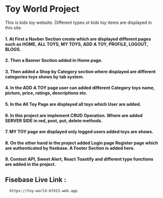 

# Toy World Project

This is kids toy website. Different types ot kids toy items are displayed in this site.  

#### 1. At First a Navber Section create which are displayed different pages such as HOME, ALL TOYS, MY TOYS, ADD A TOY, PROFILE, LOGOUT, BLOGS.
#### 2. Then a Banner Section added in Home page.
#### 3. Then added a Shop by Category section where displayed are different categories toys shows by tab system.
#### 4. In the ADD A TOY page user can added different Category toys name, picture, price, ratings, descriptions etc.
#### 5. In the All Toy Page are displayed all toys which User are added.
#### 6. In this project are implement CRUD Operation. Where are added SERVER SIDE in red, post, put, delete methods.
#### 7. MY TOY page are displayed only logged users added toys are shows.
#### 8. On the other hand in the project added Login page Register page which are authenticated by fisebase. A Footer Section is added here.
#### 9. Context API, Sweet Alert, React Toastify and different type functions are added in the project.
## Fisebase Live Link :


```bash
  https://toy-world-6fd13.web.app
```

